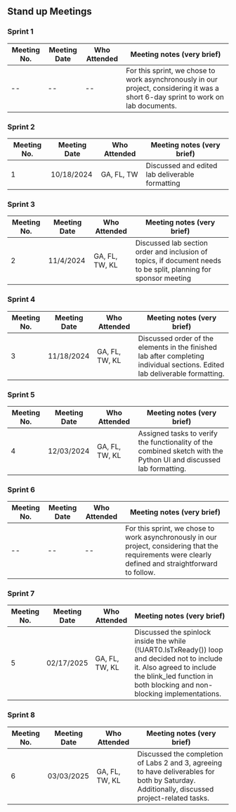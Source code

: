 ## Stand up Meetings

### Sprint 1

| Meeting No. | Meeting Date | Who Attended | Meeting notes (very brief)                                                                                                         | 
|-------------|--------------|--------------|------------------------------------------------------------------------------------------------------------------------------------|
| --          | --           | --           | For this sprint, we chose to work asynchronously in our project, considering it was a short 6-day sprint to work on lab documents. |


### Sprint 2

| Meeting No. | Meeting Date | Who Attended | Meeting notes (very brief)                      | 
|-------------|--------------|--------------|-------------------------------------------------|
| 1           | 10/18/2024   | GA, FL, TW   | Discussed and edited lab deliverable formatting |

### Sprint 3

| Meeting No. | Meeting Date | Who Attended   | Meeting notes (very brief)                                                                                       | 
|-------------|--------------|----------------|------------------------------------------------------------------------------------------------------------------|
| 2           | 11/4/2024    | GA, FL, TW, KL | Discussed lab section order and inclusion of topics, if document needs to be split, planning for sponsor meeting |

### Sprint 4

| Meeting No. | Meeting Date | Who Attended   | Meeting notes (very brief)                                                                                                   | 
|-------------|--------------|----------------|------------------------------------------------------------------------------------------------------------------------------|
| 3           | 11/18/2024   | GA, FL, TW, KL | Discussed order of the elements in the finished lab after completing individual sections. Edited lab deliverable formatting. |

### Sprint 5

| Meeting No. | Meeting Date | Who Attended   | Meeting notes (very brief)                                                                                         | 
|-------------|--------------|----------------|--------------------------------------------------------------------------------------------------------------------|
| 4           | 12/03/2024   | GA, FL, TW, KL | Assigned tasks to verify the functionality of the combined sketch with the Python UI and discussed lab formatting. |

### Sprint 6

| Meeting No. | Meeting Date | Who Attended | Meeting notes (very brief)                                                                                                                             | 
|-------------|--------------|--------------|--------------------------------------------------------------------------------------------------------------------------------------------------------|
| --          | --           | --           | For this sprint, we chose to work asynchronously in our project, considering that the requirements were clearly defined and straightforward to follow. |

### Sprint 7

| Meeting No. | Meeting Date | Who Attended   | Meeting notes (very brief)                                                                                                                                                                        | 
|-------------|--------------|----------------|---------------------------------------------------------------------------------------------------------------------------------------------------------------------------------------------------|
| 5           | 02/17/2025   | GA, FL, TW, KL | Discussed the spinlock inside the while (!UART0.IsTxReady()) loop and decided not to include it. Also agreed to include the blink_led function in both blocking and non-blocking implementations. |

### Sprint 8

| Meeting No. | Meeting Date | Who Attended   | Meeting notes (very brief)                                                                                                                   | 
|-------------|--------------|----------------|----------------------------------------------------------------------------------------------------------------------------------------------|
| 6           | 03/03/2025   | GA, FL, TW, KL | Discussed the completion of Labs 2 and 3, agreeing to have deliverables for both by Saturday. Additionally, discussed project-related tasks. |